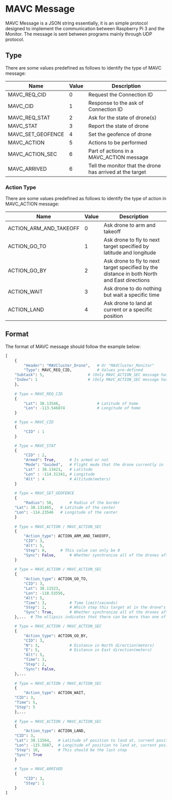 # MAVC Message
MAVC Message is a JSON string essentially, it is an simple protocol designed to implement the communication between Raspberry Pi 3 and the Monitor. The message is sent between programs mainly through UDP protocol.

##  Type

There are some values predefined as follows to identify the type of MAVC message:

| Name              | Value | Description                              |
| ----------------- | ----- | ---------------------------------------- |
| MAVC_REQ_CID      | 0     | Request the Connection ID                |
| MAVC_CID          | 1     | Response to the ask of Connection ID     |
| MAVC_REQ_STAT     | 2     | Ask for the state of drone(s)            |
| MAVC_STAT         | 3     | Report the state of drone                |
| MAVC_SET_GEOFENCE | 4     | Set the geofence of drone                |
| MAVC_ACTION       | 5     | Actions to be performed                  |
| MAVC_ACTION_SEC   | 6     | Part of actions in a MAVC_ACTION message |
| MAVC_ARRIVED      | 6     | Tell the monitor that the drone has arrived at the target |

### Action Type

There are some values predefined as follows to identify the type of action in MAVC_ACTION message:

| Name                   | Value | Description                              |
| ---------------------- | ----- | ---------------------------------------- |
| ACTION_ARM_AND_TAKEOFF | 0     | Ask drone to arm and takeoff             |
| ACTION_GO_TO           | 1     | Ask drone to fly to next target specified by latitude and longitude |
| ACTION_GO_BY           | 2     | Ask drone to fly to next target specified by the distance in both North and East directions |
| ACTION_WAIT            | 3     | Ask drone to do nothing but wait a specific time |
| ACTION_LAND            | 4     | Ask drone to land at current or a specific position |



## Format

The format of MAVC message should follow the example below:

```python
[
    {
    	"Header": "MAVCluster_Drone",   # Or "MAVCluster_Monitor"
    	"Type": MAVC_REQ_CID,           # Values pre-defined
	"Subtask": 5,                   # (Only MAVC_ACTION_SEC message has)How many part did the subtask be decomposed into
	"Index": 1                      # (Only MAVC_ACTION_SEC message has)Identify the actions' order in the subtask
    },
	
    # Type = MAVC_REQ_CID
    {
        "Lat": 38.13546,                # Latitude of home
        "Lon": -113.546874              # Longitude of home
    }

    # Type = MAVC_CID
    {
        "CID" : 1
    }

    # Type = MAVC_STAT
    {
        "CID" : 2,
        "Armed": True,      # Is armed or not
        "Mode": "Guided",   # Flight mode that the drone currently in
        "Lat" : 38.13421,   # Latitude
        "Lon" : -114.31341, # Longitude
        "Alt" : 4           # Altitude(meters)
    }
    
    # Type = MAVC_SET_GEOFENCE
    {
    	"Radius": 50,       # Radius of the border
	"Lat": 38.131465,   # Latitude of the center
	"Lon": -114.23546   # Longitude of the center
    }
    
    # Type = MAVC_ACTION / MAVC_ACTION_SEC
    {
    	"Action_type": ACTION_ARM_AND_TAKEOFF,
    	"CID": 3,
    	"Alt": 5,   	  
    	"Step": 0,	    # This value can only be 0
    	"Sync": False,	    # Whether synchronize all of the drones after reaching the altitude
    }
    
    # Type = MAVC_ACTION / MAVC_ACTION_SEC
    {
        "Action_type": ACTION_GO_TO,
        "CID": 3,
        "Lat": 38.11523,
        "Lon": -118.53556,
        "Alt": 5,
        "Time": 3,          # Time limit(seconds)
        "Step": 1,          # Which step this target at in the drone"s mission
        "Sync": True,       # Whether synchronize all of the drones after reaching the target
    },...  # The ellipsis indicates that there can be more than one of this action in a single MAVC message

    # Type = MAVC_ACTION / MAVC_ACTION_SEC
    {
        "Action_type": ACTION_GO_BY,
        "CID": 3,
        "N": 3,             # Distance in North direction(meters)
        "E": 5,             # Distance in East direction(meters)
        "Alt": 5,           
        "Time": 3,          
        "Step": 2,           
        "Sync": False,      
    },...
    
    # Type = MAVC_ACTION / MAVC_ACTION_SEC
    {
    	"Action_type": ACTION_WAIT,
	"CID": 3,
	"Time": 5,
	"Step": 5
    },...
    
    # Type = MAVC_ACTION / MAVC_ACTION_SEC
    {
    	"Action_type": ACTION_LAND,
	"CID": 3,
	"Lat": 38.11564,   # Latitude of position to land at, current position should be zero
	"Lon": -115.5687,  # Longitude of position to land at, current position should be zero
	"Step": 10,        # This should be the last step
	"Sync": True
    }
    
    # Type = MAVC_ARRIVED
    {
        "CID": 3,
        "Step": 1 
    }
]
```
